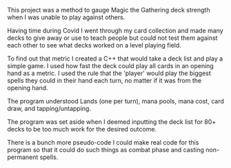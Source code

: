 This project was a method to gauge Magic the Gathering deck strength when I was unable to play against others.

Having time during Covid I went through my card collection and made many decks to give away or use to teach people but could not test them against each other to see what decks worked on a level playing field.

To find out that metric I created a C++ that would take a deck list and play a simple game. I used how fast the deck could play all cards in an opening hand as a metric. I used the rule that the 'player' would play the biggest spells they could in their hand each turn, no matter if it was from the opening hand.

The program understood Lands (one per turn), mana pools, mana cost, card draw, and tapping/untapping.

The program was set aside when I deemed inputting the deck list for 80+ decks to be too much work for the desired outcome.

There is a bunch more pseudo-code I could make real code for this program so that it could do such things as combat phase and casting non-permanent spells.

